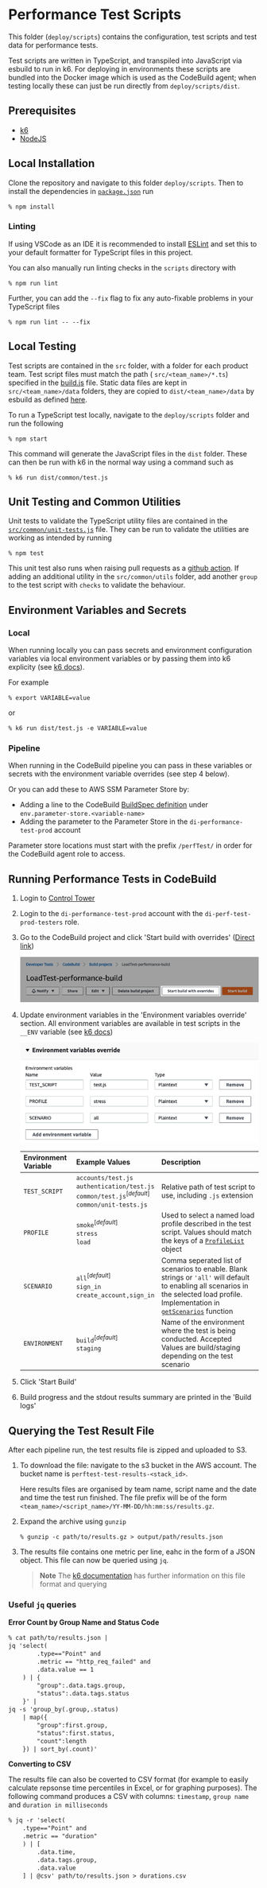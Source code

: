 # Performance Test Scripts

This folder (`deploy/scripts`) contains the configuration, test scripts and test data for performance tests.

Test scripts are written in TypeScript, and transpiled into JavaScript via esbuild to run in k6. For deploying in environments these scripts are bundled into the Docker image which is used as the CodeBuild agent; when testing locally these can just be run directly from `deploy/scripts/dist`.

## Prerequisites

- [k6](https://k6.io/docs/getting-started/installation)
- [NodeJS](https://nodejs.org/en/download/)

## Local Installation

Clone the repository and navigate to this folder `deploy/scripts`. Then to install the dependencies in [`package.json`](package.json) run

```console
% npm install
```

### Linting

If using VSCode as an IDE it is recommended to install [ESLint](https://marketplace.visualstudio.com/items?itemName=dbaeumer.vscode-eslint) and set this to your default formatter for TypeScript files in this project.

You can also manually run linting checks in the `scripts` directory with
```console
% npm run lint
```

Further, you can add the `--fix` flag to fix any auto-fixable problems in your TypeScript files
```console
% npm run lint -- --fix
```

## Local Testing

Test scripts are contained in the `src` folder, with a folder for each product team. Test script files must match the path ( `src/<team_name>/*.ts`) specified in the [build.js](build.js#L8) file. Static data files are kept in `src/<team_name>/data` folders, they are copied to `dist/<team_name>/data` by esbuild as defined [here](build.js#L17-L24).

To run a TypeScript test locally, navigate to the `deploy/scripts` folder and run the following

```console
% npm start
```
This command will generate the JavaScript files in the `dist` folder. These can then be run with k6 in the normal way using a command such as

```console
% k6 run dist/common/test.js
```

## Unit Testing and Common Utilities

Unit tests to validate the TypeScript utility files are contained in the [`src/common/unit-tests.js`](src/common/unit-tests.ts) file. They can be run to validate the utilities are working as intended by running

```console
% npm test
```

This unit test also runs when raising pull requests as a [github action](../../.github/workflows/pre-merge-checks.yml). If adding an additional utility in the `src/common/utils` folder, add another `group` to the test script with `checks` to validate the behaviour.

## Environment Variables and Secrets

### Local

When running locally you can pass secrets and environment configuration variables via local environment variables or by passing them into k6 explicity (see [k6 docs](https://k6.io/docs/using-k6/environment-variables/)).

For example
```console
% export VARIABLE=value
```
or
```console
% k6 run dist/test.js -e VARIABLE=value
```

### Pipeline

When running in the CodeBuild pipeline you can pass in these variables or secrets with the environment variable overrides (see step 4 below).

Or you can add these to AWS SSM Parameter Store by:

- Adding a line to the CodeBuild [BuildSpec definition](../template.yaml) under `env.parameter-store.<variable-name>`
- Adding the parameter to the Parameter Store in the `di-performance-test-prod` account

Parameter store locations must start with the prefix `/perfTest/` in order for the CodeBuild agent role to access.

## Running Performance Tests in CodeBuild

1.  Login to [Control Tower](https://uk-digital-identity.awsapps.com/start#/)

2.  Login to the `di-performance-test-prod` account with the `di-perf-test-prod-testers` role.

3.  Go to the CodeBuild project and click 'Start build with overrides' ([Direct link](https://eu-west-2.console.aws.amazon.com/codesuite/codebuild/projects/LoadTest-perftest/builds/start?region=eu-west-2))

    !['Start build with overrides' button](../../docs/start-build-with-overrides.png)

4.  Update environment variables in the 'Environment variables override' section. All environment variables are available in test scripts in the `__ENV` variable (see [k6 docs](https://k6.io/docs/using-k6/environment-variables/))

    !['Environment variables override' section](../../docs/environment-variables-override.png)

    |Environment Variable|Example Values|Description|
    |-|-|-|
    |`TEST_SCRIPT`|`accounts/test.js`</br>`authentication/test.js`</br>`common/test.js`<sup>[_default_]</sup></br>`common/unit-tests.js`|Relative path of test script to use, including `.js` extension|
    |`PROFILE`|`smoke`<sup>[_default_]</sup></br>`stress`</br>`load`|Used to select a named load profile described in the test script. Values should match the keys of a [`ProfileList`](src/common/utils/config/load-profiles.ts#L4) object|
    |`SCENARIO`|`all`<sup>[_default_]</sup></br>`sign_in`</br>`create_account,sign_in`|Comma seperated list of scenarios to enable. Blank strings or `'all'` will default to enabling all scenarios in the selected load profile. Implementation in [`getScenarios`](src/common/utils/config/load-profiles.ts#L27-L36) function|
    |`ENVIRONMENT`|`build`<sup>[_default_]</sup></br>`staging`|Name of the environment where the test is being conducted. Accepted Values are build/staging depending on the test scenario|

5. Click 'Start Build'

6. Build progress and the stdout results summary are printed in the 'Build logs'

## Querying the Test Result File

After each pipeline run, the test results file is zipped and uploaded to S3.

1.  To download the file: navigate to the s3 bucket in the AWS account. The bucket name is `perftest-test-results-<stack_id>`.

    Here results files are organised by team name, script name and the date and time the test run finished.
    The file prefix will be of the form `<team_name>/<script_name>/YY-MM-DD/hh:mm:ss/results.gz`.

2.  Expand the archive using `gunzip`

    ```console
    % gunzip -c path/to/results.gz > output/path/results.json
    ```

3.  The results file contains one metric per line, eahc in the form of a JSON object. This file can now be queried using `jq`.

    > **Note**
    > The [k6 documentation](https://k6.io/docs/results-output/real-time/json/) has further information on this file format and querying


### Useful `jq` queries

**Error Count by Group Name and Status Code**

```console
% cat path/to/results.json |
jq 'select(
        .type=="Point" and
        .metric == "http_req_failed" and
        .data.value == 1
    ) | {
        "group":.data.tags.group,
        "status":.data.tags.status
    }' |
jq -s 'group_by(.group,.status)
    | map({
        "group":first.group,
        "status":first.status,
        "count":length
    }) | sort_by(.count)'
```

**Converting to CSV**

The results file can also be coverted to CSV format (for example to easily calculate repsonse time percentiles in Excel, or for graphing purposes). The following command produces a CSV with columns: `timestamp`, `group name` and `duration in milliseconds`

```console
% jq -r 'select(
    .type=="Point" and
    .metric == "duration"
    ) | [
        .data.time,
        .data.tags.group,
        .data.value
    ] | @csv' path/to/results.json > durations.csv
```